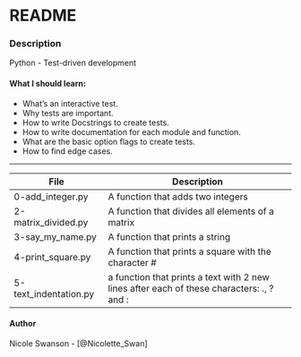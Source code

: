 # README
### Description
Python - Test-driven development
#### What I should learn:
- What’s an interactive test.
- Why tests are important.
- How to write Docstrings to create tests.
- How to write documentation for each module and function.
- What are the basic option flags to create tests.
- How to find edge cases.

---
File | Description
-----|------------
0-add\_integer.py | A function that adds two integers
2-matrix\_divided.py | A function that divides all elements of a matrix
3-say\_my\_name.py | A function that prints a string
4-print\_square.py | A function that prints a square with the character #
5-text\_indentation.py | a function that prints a text with 2 new lines after each of these characters: ., ? and :

#### Author
Nicole Swanson - [@Nicolette_Swan]
